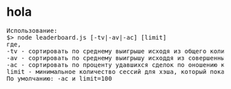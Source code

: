 # hola
<pre>
Использование:
$> node leaderboard.js [-tv|-av|-ac] [limit]
где, 
-tv - сортировать по среднему выигрышe исходя из общего количества сессий
-av - сортировать по среднему выигрышу исходдя из совершенных сделок
-ac - сортировать по проценту удавшихся сделок по оношению к общему количеству
limit - минимальное количество сессий для хэша, который показывать в списке
По умолчанию: -ac и limit=100
<pre>
